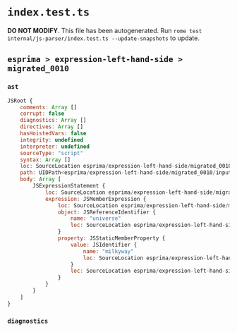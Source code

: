 # `index.test.ts`

**DO NOT MODIFY**. This file has been autogenerated. Run `rome test internal/js-parser/index.test.ts --update-snapshots` to update.

## `esprima > expression-left-hand-side > migrated_0010`

### `ast`

```javascript
JSRoot {
	comments: Array []
	corrupt: false
	diagnostics: Array []
	directives: Array []
	hasHoistedVars: false
	integrity: undefined
	interpreter: undefined
	sourceType: "script"
	syntax: Array []
	loc: SourceLocation esprima/expression-left-hand-side/migrated_0010/input.js 1:0-2:0
	path: UIDPath<esprima/expression-left-hand-side/migrated_0010/input.js>
	body: Array [
		JSExpressionStatement {
			loc: SourceLocation esprima/expression-left-hand-side/migrated_0010/input.js 1:0-1:17
			expression: JSMemberExpression {
				loc: SourceLocation esprima/expression-left-hand-side/migrated_0010/input.js 1:0-1:17
				object: JSReferenceIdentifier {
					name: "universe"
					loc: SourceLocation esprima/expression-left-hand-side/migrated_0010/input.js 1:0-1:8 (universe)
				}
				property: JSStaticMemberProperty {
					value: JSIdentifier {
						name: "milkyway"
						loc: SourceLocation esprima/expression-left-hand-side/migrated_0010/input.js 1:9-1:17 (milkyway)
					}
					loc: SourceLocation esprima/expression-left-hand-side/migrated_0010/input.js 1:9-1:17 (milkyway)
				}
			}
		}
	]
}
```

### `diagnostics`

```

```
